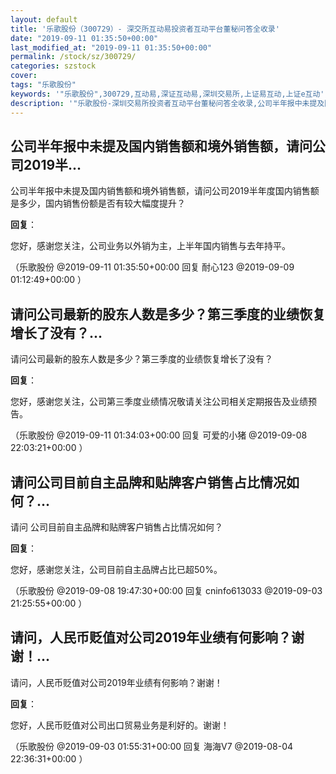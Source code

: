 ```yaml
---
layout: default
title: '乐歌股份（300729）- 深交所互动易投资者互动平台董秘问答全收录'
date: "2019-09-11 01:35:50+00:00"
last_modified_at: "2019-09-11 01:35:50+00:00"
permalink: /stock/sz/300729/
categories: szstock
cover: 
tags: "乐歌股份"
keywords: '"乐歌股份",300729,互动易,深证互动易,深圳交易所,上证易互动,上证e互动'
description: '"乐歌股份-深圳交易所投资者互动平台董秘问答全收录,公司半年报中未提及国内销售额和境外销售额，请问公司2019半年度国内销售额是多少，国内销售份额是否有较大幅度提升？"'
---
```


## 公司半年报中未提及国内销售额和境外销售额，请问公司2019半...

公司半年报中未提及国内销售额和境外销售额，请问公司2019半年度国内销售额是多少，国内销售份额是否有较大幅度提升？

**回复**：

您好，感谢您关注，公司业务以外销为主，上半年国内销售与去年持平。 

（乐歌股份  @2019-09-11 01:35:50+00:00 回复 耐心123  @2019-09-09 01:12:49+00:00 ）

## 请问公司最新的股东人数是多少？第三季度的业绩恢复增长了没有？...

请问公司最新的股东人数是多少？第三季度的业绩恢复增长了没有？

**回复**：

您好，感谢您关注，公司第三季度业绩情况敬请关注公司相关定期报告及业绩预告。 

（乐歌股份  @2019-09-11 01:34:03+00:00 回复 可爱的小猪  @2019-09-08 22:03:21+00:00 ）

## 请问公司目前自主品牌和贴牌客户销售占比情况如何？...

请问  公司目前自主品牌和贴牌客户销售占比情况如何？

**回复**：

您好，感谢您关注，公司目前自主品牌占比已超50%。 

（乐歌股份  @2019-09-08 19:47:30+00:00 回复 cninfo613033  @2019-09-03 21:25:55+00:00 ）

## 请问，人民币贬值对公司2019年业绩有何影响？谢谢！...

请问，人民币贬值对公司2019年业绩有何影响？谢谢！

**回复**：

您好，人民币贬值对公司出口贸易业务是利好的。谢谢！ 

（乐歌股份  @2019-09-03 01:55:31+00:00 回复 海海V7  @2019-08-04 22:36:31+00:00 ）

